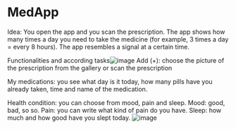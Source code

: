 # MedApp
Idea: You open the app and you scan the prescription. The app shows how many times a day you need to take the medicine (for example, 3 times a day = every 8 hours). The app resembles a signal at a certain time.


Functionalities and according tasks![image](https://user-images.githubusercontent.com/82457064/116869057-47dc3480-ac10-11eb-863c-350e68f964b1.png)
Add (+): choose the picture of the prescription from the gallery or scan the prescription

My medications: you see what day is it today, how many pills have you already taken, time and name of the medication.

Health condition: you can choose from mood, pain and sleep. Mood: good, bad, so so. Pain: you can write what kind of pain do you have. Sleep: how much and how good have you slept today.
![image](https://user-images.githubusercontent.com/82457064/116869042-40b52680-ac10-11eb-8e35-5fbee3c1a615.png)
